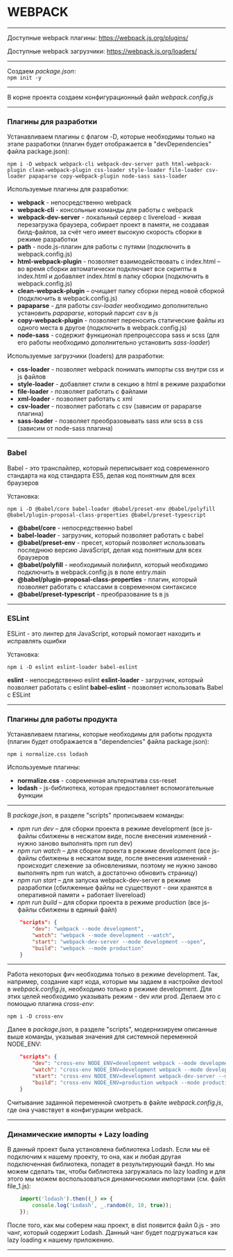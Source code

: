 # WEBPACK

------------

Доступные webpack плагины:
https://webpack.js.org/plugins/

Доступные webpack загрузчики:
https://webpack.js.org/loaders/

------------

Создаем *package.json*:  
`npm init -y` 

------------

В корне проекта создаем конфигурационный файл *webpack.config.js*

------------

### Плагины для разработки

Устанавливаем плагины с флагом -D, которые необходимы только на этапе разработки (плагин будет отображается в "devDependencies" файла package.json):   

`npm i -D webpack webpack-cli webpack-dev-server path html-webpack-plugin clean-webpack-plugin css-loader style-loader file-loader csv-loader papaparse copy-webpack-plugin node-sass sass-loader`

Используемые плагины для разработки:
- **webpack** - непосредственно webpack
- **webpack-cli** - консольные команды для работы с webpack
- **webpack-dev-server** - локальный сервер с livereload - живая перезагрузка браузера, собирает проект в памяти, не создавая билд-файлов, за счёт чего имеет высокую скорость сборки в режиме разработки 
- **path** - node.js-плагин для работы с путями (подключить в webpack.config.js)
- **html-webpack-plugin** - позволяет взаимодействовать с index.html – во время сборки автоматически подключает все скрипты в index.html и добавляет index.html в папку сборки (подключить в webpack.config.js)
- **clean-webpack-plugin** – очищает папку сборки перед новой сборкой (подключить в webpack.config.js)
- **papaparse** - для работы *csv-loader* необходимо дополнительно установить *papaparse*, который парсит *csv* в *js*
- **copy-webpack-plugin** - позволяет переносить статические файлы из одного места в другое (подключить в webpack.config.js)
- **node-sass** - содержит функционал препроцессора sass и scss (для его работы необходимо дополнительно установить *sass-loader*)

Используемые загрузчики (loaders) для разработки:
- **css-loader** - позволяет webpack понимать импорты css внутри css и js файлов
- **style-loader** - добавляет стили в секцию <head> в html в режиме разработки
- **file-loader** - позволяет работать с файлами
- **xml-loader** - позволяет работать с xml
- **csv-loader** - позволяет работать с csv (зависим от papaparse плагина)
- **sass-loader** - позволяет преобразовывать sass или scss в css (зависим от node-sass плагина)

------------

### Babel 

Babel - это транспайлер, который переписывает код современного стандарта на код стандарта ES5, делая код понятным для всех браузеров

Установка:

`npm i -D @babel/core babel-loader @babel/preset-env @babel/polyfill @babel/plugin-proposal-class-properties @babel/preset-typescript`

- **@babel/core** - непосредственно babel
- **babel-loader** - загрузчик, который позволяет работать с babel
- **@babel/preset-env** - пресет, который позволяет использовать последнюю версию JavaScript, делая код понятным для всех браузеров
- **@babel/polyfill** - необходимый полифилл, который необходимо подключить в webpack.config.js в поле entry.main
- **@babel/plugin-proposal-class-properties** - плагин, который позволяет работать с классами в современном синтаксисе
- **@babel/preset-typescript** - преобразование ts в js

------------

### ESLint

ESLint - это линтер для  JavaScript, который помогает находить и исправлять ошибки

Установка:

`npm i -D eslint eslint-loader babel-eslint`

**eslint** - непосредственно eslint
**eslint-loader** - загрузчик, который позволяет работать с eslint
**babel-eslint** - позволяет использовать Babel с ESLint

------------

### Плагины для работы продукта

Устанавливаем плагины, которые необходимы для работы продукта (плагин будет отображается в "dependencies" файла package.json):

`npm i normalize.css lodash`

Используемые плагины:
- **normalize.css** - современная альтернатива css-reset
- **lodash** - js-библиотека, которая предоставляет вспомогательные функции

------------

В *package.json*, в разделе "scripts" прописываем команды:
- *npm run dev* – для сборки проекта в режиме development (все js-файлы сбилжены в несжатом виде, после внесения изменений - нужно заново выполнять npm run dev) 
- *npm run watch* – для сборки проекта в режиме development (все js-файлы сбилжены в несжатом виде, после внесения изменений - происходит слежение за обновлениями, поэтому не нужно заново выполнять npm run watch, а достаточно обновить страницу) 
- *npm run start* – для запуска webpack-dev-server в режиме разработки (сбилженные файлы не существуют - они хранятся в оперативной памяти + работает livereload)
- *npm run build* – для сборки проекта в режиме production (все js-файлы сбилжены в единый файл)

```json
	"scripts": {
		"dev": "webpack --mode development",
		"watch": "webpack --mode development --watch",
		"start": "webpack-dev-server --mode development --open",
		"build": "webpack --mode production"
	}
```

------------

Работа некоторых фич необходима только в режиме development.
Так, например, создание карт кода, которые мы задаем в настройке devtool в *webpack.config.js*, необходимо только в режиме development.
Для этих целей необходимо указывать режим - dev или prod. Делаем это с помощью плагина *cross-env*:

`npm i -D cross-env`

Далее в *package.json*, в разделе "scripts", модернизируем описанные выше команды, указывая значения для системной переменной NODE_ENV:

```json
	"scripts": {
		"dev": "cross-env NODE_ENV=development webpack --mode development",
		"watch": "cross-env NODE_ENV=development webpack --mode development --watch",
		"start": "cross-env NODE_ENV=development webpack-dev-server --mode development --open",
		"build": "cross-env NODE_ENV=production webpack --mode production"
	}
```

Считывание заданной переменной смотреть в файле *webpack.config.js*, где она учавствует в конфигурации webpack.

------------

### Динамические импорты + Lazy loading

В данный проект была установлена библиотека Lodash.
Если мы её подключим к нашему проекту, то она, как и любая другая подключенная библиотека, попадет в результирующий бандл.
Но мы можем сделать так, чтобы библиотека загружалась по lazy loading и для этого мы можем воспользоваться динамическими импортами (см. файл file_1.js):

```js
	import('lodash').then((_) => {
		console.log('Lodash', _.random(0, 10, true));
	});
```

После того, как мы соберем наш проект, в dist появится файл 0.js - это чанг, который содержит Lodash.
Данный чанг будет подгружаться как lazy loading к нашему приложению.

------------


